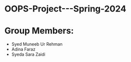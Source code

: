 # OOPS-Project---Spring-2024

# Group Members:
- Syed Muneeb Ur Rehman
- Adina Faraz
- Syeda Sara Zaidi
